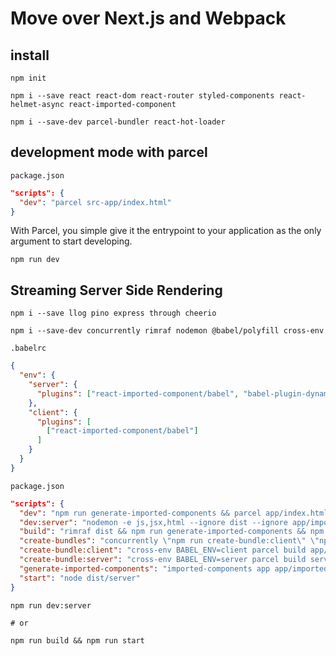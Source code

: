# Move over Next.js and Webpack

## install

```
npm init

npm i --save react react-dom react-router styled-components react-helmet-async react-imported-component

npm i --save-dev parcel-bundler react-hot-loader
```

## development mode with parcel

`package.json`
```json
"scripts": {
  "dev": "parcel src-app/index.html"
}
```

With Parcel, you simple give it the entrypoint to your application as the only argument to start developing.

```
npm run dev
```

## Streaming Server Side Rendering

```
npm i --save llog pino express through cheerio

npm i --save-dev concurrently rimraf nodemon @babel/polyfill cross-env
```

`.babelrc`
```json
{
  "env": {
    "server": {
      "plugins": ["react-imported-component/babel", "babel-plugin-dynamic-import-node"]
    },
    "client": {
      "plugins": [
        ["react-imported-component/babel"]
      ]
    }
  }
}
```

`package.json`
```json
"scripts": {
  "dev": "npm run generate-imported-components && parcel app/index.html",
  "dev:server": "nodemon -e js,jsx,html --ignore dist --ignore app/imported.js --exec 'npm run build && npm run start'",
  "build": "rimraf dist && npm run generate-imported-components && npm run create-bundles",
  "create-bundles": "concurrently \"npm run create-bundle:client\" \"npm run create-bundle:server\"",
  "create-bundle:client": "cross-env BABEL_ENV=client parcel build app/index.html -d dist/client --public-url /dist/client",
  "create-bundle:server": "cross-env BABEL_ENV=server parcel build server/index.js -d dist/server --public-url /dist --target=node",
  "generate-imported-components": "imported-components app app/imported.js",
  "start": "node dist/server"
}
```

```
npm run dev:server

# or

npm run build && npm run start
```
